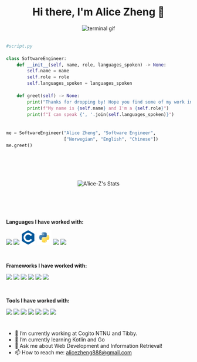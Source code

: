 <div align="center"> 
  <h1>Hi there, I'm Alice Zheng 👋</h1>
</div>

<div align="center">
  <img src="https://github.com/user-attachments/assets/45d252fe-77a1-4c33-9b6e-ca035fb5354f" alt="terminal gif">
</div>

<br/>

```python
#script.py

class SoftwareEngineer:
    def __init__(self, name, role, languages_spoken) -> None:
        self.name = name
        self.role = role
        self.languages_spoken = languages_spoken

    def greet(self) -> None:
        print("Thanks for dropping by! Hope you find some of my work interesting")
        print(f"My name is {self.name} and I'm a {self.role}")
        print(f"I can speak {', '.join(self.languages_spoken)}")


me = SoftwareEngineer("Alice Zheng", "Software Engineer",
                      ["Norwegian", "English", "Chinese"])
me.greet()
```
<h1></h1>

<p><br><br></p>
<div align="center">
  <img src="https://github-readme-stats.vercel.app/api?username=A1ice-Z&theme=blueberry&show_icons=true&hide_border=false&count_private=true" alt="A1ice-Z's Stats"/>
</div>
<p><br><br></p>

<h1></h1>

**Languages I have worked with:**

<code><img height="40" src="https://upload.wikimedia.org/wikipedia/commons/thumb/4/4c/Typescript_logo_2020.svg/512px-Typescript_logo_2020.svg.png?20221110153201"></code>
<code><img height="40" src="https://www.svgrepo.com/show/373728/kotlin.svg"></code>
<code><img height="40" src="https://raw.githubusercontent.com/devicons/devicon/2ae2a900d2f041da66e950e4d48052658d850630/icons/c/c-plain.svg"></code>
<code><img height="40" src="https://raw.githubusercontent.com/github/explore/80688e429a7d4ef2fca1e82350fe8e3517d3494d/topics/python/python.png"></code>
<code><img height="40" src="https://cdn4.iconfinder.com/data/icons/logos-and-brands/512/181_Java_logo_logos-512.png"></code>
<code><img height="40" src="https://www.vectorlogo.zone/logos/golang/golang-icon.svg"></code>


<br/>


**Frameworks I have worked with:**

<code><img height="40" src="https://upload.wikimedia.org/wikipedia/commons/thumb/a/a7/React-icon.svg/1150px-React-icon.svg.png"></code>
<code><img height="40" src="https://www.svgrepo.com/show/353657/django-icon.svg"></code>
<code><img height="40" src="https://www.vectorlogo.zone/logos/nodejs/nodejs-icon.svg"></code>
<code><img height="40" src="https://www.vectorlogo.zone/logos/springio/springio-icon.svg"></code>
<code><img height="40" src="https://www.vectorlogo.zone/logos/palletsprojects_flask/palletsprojects_flask-icon.svg"></code>
<code><img height="40" src="https://www.vectorlogo.zone/logos/tailwindcss/tailwindcss-icon.svg"></code>


<br/>


**Tools I have worked with:**

<code><img height="40" src="https://www.vectorlogo.zone/logos/docker/docker-tile.svg"></code>
<code><img height="40" src="https://git-scm.com/images/logos/downloads/Git-Icon-1788C.png"></code>
<code><img height="40" src="https://www.vectorlogo.zone/logos/getpostman/getpostman-icon.svg"></code>
<code><img height="40" src="https://www.vectorlogo.zone/logos/graphql/graphql-icon.svg"></code>
<code><img height="40" src="https://www.vectorlogo.zone/logos/mongodb/mongodb-icon.svg"></code>
<code><img height="40" src="https://www.vectorlogo.zone/logos/postgresql/postgresql-icon.svg"></code>
<code><img height="40" src="https://bimi.entrust.net/ultralytics.com/logo.svg"></code>


<h1></h1>

- 🔭 I’m currently working at Cogito NTNU and Tibby.
- 🌱 I’m currently learning Kotlin and Go
- 💬 Ask me about Web Development and Information Retrieval!
- 📫 How to reach me: alicezheng888@gmail.com

